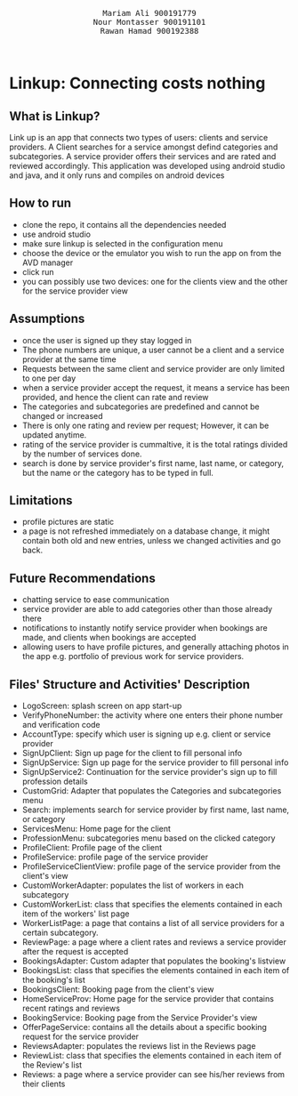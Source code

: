 <pre>
<p align="center">
Mariam Ali 900191779
Nour Montasser 900191101
Rawan Hamad 900192388
</p>
</pre>
# Linkup: Connecting costs nothing

## What is Linkup?
Link up is an app that connects two types of users: clients and service providers. A Client searches for a service amongst defind categories and subcategories. A service provider offers their services and are rated and reviewed accordingly. This application was developed using android studio and java, and it only runs and compiles on android devices

## How to run
- clone the repo, it contains all the dependencies needed
- use android studio
- make sure linkup is selected in the configuration menu
- choose the device or the emulator you wish to run the app on from the AVD manager
- click run
- you can possibly use two devices: one for the clients view and the other for the service provider view

## Assumptions
- once the user is signed up they stay logged in
- The phone numbers are unique, a user cannot be a client and a service provider at the same time
- Requests between the same client and service provider are only limited to one per day
- when a service provider accept the request, it means a service has been provided, and hence the client can rate and review
- The categories and subcategories are predefined and cannot be changed or increased
- There is only one rating and review per request; However, it can be updated anytime.
- rating of the service provider is cummaltive, it is the total ratings divided by the number of services done.
- search is done by service provider's first name, last name, or category, but the name or the category has to be typed in full.

## Limitations
- profile pictures are static
- a page is not refreshed immediately on a database change, it might contain both old and new entries,
   unless we changed activities and go back.

## Future Recommendations
- chatting service to ease communication 
- service provider are able to add categories other than those already there
- notifications to instantly notify service provider when bookings are made, and clients when bookings are accepted
- allowing users to have profile pictures, and generally attaching photos in the app e.g. portfolio of previous work for service providers.

## Files' Structure and Activities' Description
- LogoScreen: splash screen on app start-up
- VerifyPhoneNumber: the activity where one enters their phone number and verification code
- AccountType: specify which user is signing up e.g. client or service provider
- SignUpClient: Sign up page for the client to fill personal info
- SignUpService: Sign up page for the service provider to fill personal info
- SignUpService2: Continuation for the service provider's sign up to fill profession details
- CustomGrid: Adapter that populates the Categories and subcategories menu
- Search: implements search for service provider by first name, last name, or category
- ServicesMenu: Home page for the client
- ProfessionMenu: subcategories menu based on the clicked category
- ProfileClient: Profile page of the client
- ProfileService: profile page of the service provider
- ProfileServiceClientView: profile page of the service provider from the client's view
- CustomWorkerAdapter: populates the list of workers in each subcategory
- CustomWorkerList: class that specifies the elements contained in each item of the workers' list page
- WorkerListPage: a page that contains a list of all service providers for a certain subcategory.
- ReviewPage: a page where a client rates and reviews a service provider after the request is accepted
- BookingsAdapter: Custom adapter that populates the booking's listview
- BookingsList: class that specifies the elements contained in each item of the booking's list
- BookingsClient: Booking page from the client's view
- HomeServiceProv: Home page for the service provider that contains recent ratings and reviews
- BookingService: Booking page from the Service Provider's view
- OfferPageService: contains all the details about a specific booking request for the service provider
- ReviewsAdapter: populates the reviews list in the Reviews page
- ReviewList: class that specifies the elements contained in each item of the Review's list
- Reviews: a page where a service provider can see his/her reviews from their clients


